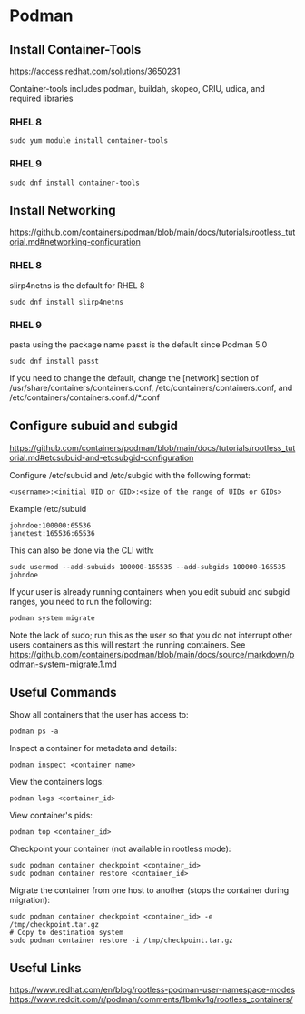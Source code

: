 # Podman

## Install Container-Tools
https://access.redhat.com/solutions/3650231 

Container-tools includes podman, buildah, skopeo, CRIU, udica, and required libraries

### RHEL 8
`sudo yum module install container-tools`

### RHEL 9
`sudo dnf install container-tools`

## Install Networking
https://github.com/containers/podman/blob/main/docs/tutorials/rootless_tutorial.md#networking-configuration

### RHEL 8
slirp4netns is the default for RHEL 8

`sudo dnf install slirp4netns`

### RHEL 9
pasta using the package name passt is the default since Podman 5.0

`sudo dnf install passt`

If you need to change the default, change the [network] section of /usr/share/containers/containers.conf, /etc/containers/containers.conf, and /etc/containers/containers.conf.d/*.conf

## Configure subuid and subgid
https://github.com/containers/podman/blob/main/docs/tutorials/rootless_tutorial.md#etcsubuid-and-etcsubgid-configuration

Configure /etc/subuid and /etc/subgid with the following format:

`<username>:<initial UID or GID>:<size of the range of UIDs or GIDs>`

Example /etc/subuid
```
johndoe:100000:65536
janetest:165536:65536
```

This can also be done via the CLI with:

`sudo usermod --add-subuids 100000-165535 --add-subgids 100000-165535 johndoe`

If your user is already running containers when you edit subuid and subgid ranges, you need to run the following:

`podman system migrate`

Note the lack of sudo; run this as the user so that you do not interrupt other users containers as this will restart the running containers. See https://github.com/containers/podman/blob/main/docs/source/markdown/podman-system-migrate.1.md

## Useful Commands

Show all containers that the user has access to:

`podman ps -a`

Inspect a container for metadata and details:

`podman inspect <container name>`

View the containers logs:

`podman logs <container_id>`

View container's pids:

`podman top <container_id>`

Checkpoint your container (not available in rootless mode):

```
sudo podman container checkpoint <container_id>
sudo podman container restore <container_id>
```

Migrate the container from one host to another (stops the container during migration):

```
sudo podman container checkpoint <container_id> -e /tmp/checkpoint.tar.gz
# Copy to destination system
sudo podman container restore -i /tmp/checkpoint.tar.gz
```

## Useful Links
https://www.redhat.com/en/blog/rootless-podman-user-namespace-modes
https://www.reddit.com/r/podman/comments/1bmkv1q/rootless_containers/